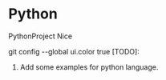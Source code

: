 Python
=======


PythonProject
Nice

git config --global ui.color true
[TODO]:
1. Add some examples for python language.
